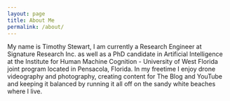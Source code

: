 ```yaml
---
layout: page
title: About Me
permalink: /about/
---
```


My name is Timothy Stewart, I am currently a Research Engineer at Signature Research Inc. as well as
a PhD candidate in Artificial Intelligence at the Institute for Human Machine Cognition - University of
West Florida joint program located in Pensacola, Florida. In my freetime I enjoy drone videography
and photography, creating content for The Blog and YouTube and keeping it balanced by running it all
off on the sandy white beaches where I live.



